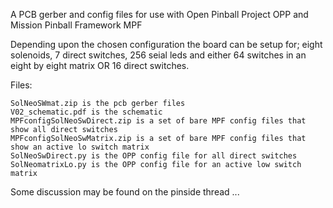 A PCB gerber and config files for use with Open Pinball Project OPP and Mission Pinball Framework MPF

Depending upon the chosen configuration the board can be setup for;
    eight solenoids, 7 direct switches, 256 seial leds and either 
      64 switches in an eight by eight matrix OR 
      16 direct switches.

Files:

    SolNeoSWmat.zip is the pcb gerber files
    V02_schematic.pdf is the schematic
    MPFconfigSolNeoSwDirect.zip is a set of bare MPF config files that show all direct switches
    MPFconfigSolNeoSwMatrix.zip is a set of bare MPF config files that show an active lo switch matrix
    SolNeoSwDirect.py is the OPP config file for all direct switches
    SolNeomatrixLo.py is the OPP config file for an active low switch matrix

Some discussion may be found on the pinside thread ...
